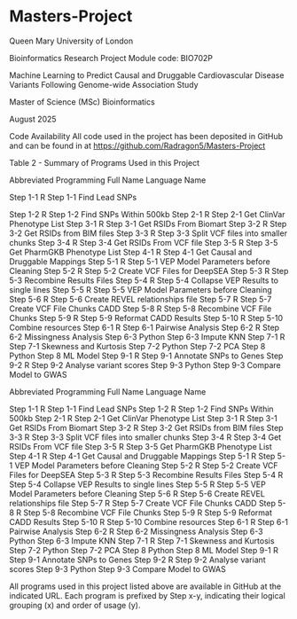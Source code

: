 # Masters-Project
Queen Mary University of London

Bioinformatics Research Project
Module code: BIO702P

Machine Learning to Predict Causal and Druggable Cardiovascular Disease Variants Following Genome-wide Association Study

Master of Science (MSc) Bioinformatics

August 2025


Code Availability
All code used in the project has been deposited in GitHub and can be found in at https://github.com/Radragon5/Masters-Project

Table 2 - Summary of Programs Used in this Project

Abbreviated	Programming	Full
Name		Language	Name

Step 1-1	R			Step 1-1 Find Lead SNPs

Step 1-2	R			Step 1-2 Find SNPs Within 500kb
Step 2-1	R			Step 2-1 Get ClinVar Phenotype List
Step 3-1	R			Step 3-1 Get RSIDs From Biomart
Step 3-2	R			Step 3-2 Get RSIDs from BIM files
Step 3-3	R			Step 3-3 Split VCF files into smaller chunks
Step 3-4	R			Step 3-4 Get RSIDs From VCF file
Step 3-5	R			Step 3-5 Get PharmGKB Phenotype List
Step 4-1	R			Step 4-1 Get Causal and Druggable Mappings
Step 5-1	R			Step 5-1 VEP Model Parameters before Cleaning
Step 5-2	R			Step 5-2 Create VCF Files for DeepSEA
Step 5-3	R			Step 5-3 Recombine Results Files
Step 5-4	R			Step 5-4 Collapse VEP Results to single lines
Step 5-5	R			Step 5-5 VEP Model Parameters before Cleaning
Step 5-6	R			Step 5-6 Create REVEL relationships file
Step 5-7	R			Step 5-7 Create VCF File Chunks CADD
Step 5-8	R			Step 5-8 Recombine VCF File Chunks
Step 5-9	R			Step 5-9 Reformat CADD Results
Step 5-10	R			Step 5-10 Combine resources
Step 6-1	R			Step 6-1 Pairwise Analysis
Step 6-2	R			Step 6-2 Missingness Analysis
Step 6-3	Python		Step 6-3 Impute KNN
Step 7-1	R			Step 7-1 Skewness and Kurtosis
Step 7-2	Python		Step 7-2 PCA
Step 8		Python		Step 8 ML Model
Step 9-1	R			Step 9-1 Annotate SNPs to Genes
Step 9-2	R			Step 9-2 Analyse variant scores
Step 9-3	Python		Step 9-3 Compare Model to GWAS

Abbreviated	Programming	Full
Name		Language	Name

Step 1-1	R			Step 1-1 Find Lead SNPs
Step 1-2	R			Step 1-2 Find SNPs Within 500kb
Step 2-1	R			Step 2-1 Get ClinVar Phenotype List
Step 3-1	R			Step 3-1 Get RSIDs From Biomart
Step 3-2	R			Step 3-2 Get RSIDs from BIM files
Step 3-3	R			Step 3-3 Split VCF files into smaller chunks
Step 3-4	R			Step 3-4 Get RSIDs From VCF file
Step 3-5	R			Step 3-5 Get PharmGKB Phenotype List
Step 4-1	R			Step 4-1 Get Causal and Druggable Mappings
Step 5-1	R			Step 5-1 VEP Model Parameters before Cleaning
Step 5-2	R			Step 5-2 Create VCF Files for DeepSEA
Step 5-3	R			Step 5-3 Recombine Results Files
Step 5-4	R			Step 5-4 Collapse VEP Results to single lines
Step 5-5	R			Step 5-5 VEP Model Parameters before Cleaning
Step 5-6	R			Step 5-6 Create REVEL relationships file
Step 5-7	R			Step 5-7 Create VCF File Chunks CADD
Step 5-8	R			Step 5-8 Recombine VCF File Chunks
Step 5-9	R			Step 5-9 Reformat CADD Results
Step 5-10	R			Step 5-10 Combine resources
Step 6-1	R			Step 6-1 Pairwise Analysis
Step 6-2	R			Step 6-2 Missingness Analysis
Step 6-3	Python		Step 6-3 Impute KNN
Step 7-1	R			Step 7-1 Skewness and Kurtosis
Step 7-2	Python		Step 7-2 PCA
Step 8		Python		Step 8 ML Model
Step 9-1	R			Step 9-1 Annotate SNPs to Genes
Step 9-2	R			Step 9-2 Analyse variant scores
Step 9-3	Python		Step 9-3 Compare Model to GWAS

All programs used in this project listed above are available in GitHub at the indicated URL. Each program is prefixed by Step x-y, indicating their logical grouping (x) and order of usage (y).
